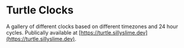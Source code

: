# Turtle Clocks

A gallery of different clocks based on different timezones and 24 hour cycles. Publically available at [https://turtle.sillyslime.dev](https://turtle.sillyslime.dev).
